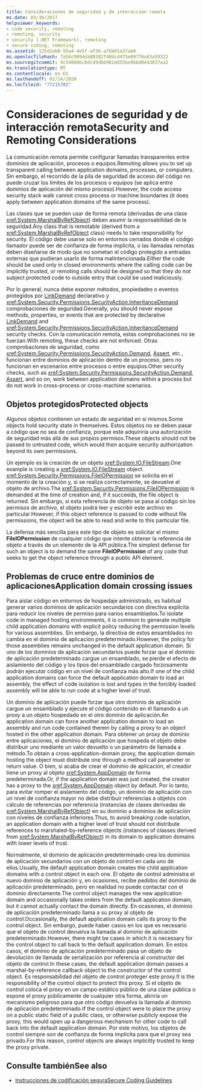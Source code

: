```yaml
---
title: Consideraciones de seguridad y de interacción remota
ms.date: 03/30/2017
helpviewer_keywords:
- code security, remoting
- remoting, security
- security [.NET Framework], remoting
- secure coding, remoting
ms.assetid: 125d2ab8-55a4-4e5f-af36-a7d401a37ab0
ms.openlocfilehash: 7a56c9894da88382f40dcd475e89776a83a59322
ms.sourcegitcommit: 9c54866bcbdc49dbb981dd55be9bbd0443837aa2
ms.translationtype: MT
ms.contentlocale: es-ES
ms.lasthandoff: 02/14/2020
ms.locfileid: "77215782"
---
```

# <a name="security-and-remoting-considerations"></a><span data-ttu-id="4be0e-102">Consideraciones de seguridad y de interacción remota</span><span class="sxs-lookup"><span data-stu-id="4be0e-102">Security and Remoting Considerations</span></span>
<span data-ttu-id="4be0e-103">La comunicación remota permite configurar llamadas transparentes entre dominios de aplicación, procesos o equipos.</span><span class="sxs-lookup"><span data-stu-id="4be0e-103">Remoting allows you to set up transparent calling between application domains, processes, or computers.</span></span> <span data-ttu-id="4be0e-104">Sin embargo, el recorrido de la pila de seguridad de acceso del código no puede cruzar los límites de los procesos o equipos (se aplica entre dominios de aplicación del mismo proceso).</span><span class="sxs-lookup"><span data-stu-id="4be0e-104">However, the code access security stack walk cannot cross process or machine boundaries (it does apply between application domains of the same process).</span></span>  
  
 <span data-ttu-id="4be0e-105">Las clases que se pueden usar de forma remota (derivadas de una clase <xref:System.MarshalByRefObject>) deben asumir la responsabilidad de la seguridad.</span><span class="sxs-lookup"><span data-stu-id="4be0e-105">Any class that is remotable (derived from a <xref:System.MarshalByRefObject> class) needs to take responsibility for security.</span></span> <span data-ttu-id="4be0e-106">El código debe usarse solo en entornos cerrados donde el código llamador puede ser de confianza de forma implícita, o las llamadas remotas deben diseñarse de modo que no sometan el código protegido a entradas externas que pudieran usarlo de forma malintencionada.</span><span class="sxs-lookup"><span data-stu-id="4be0e-106">Either the code should be used only in closed environments where the calling code can be implicitly trusted, or remoting calls should be designed so that they do not subject protected code to outside entry that could be used maliciously.</span></span>  
  
 <span data-ttu-id="4be0e-107">Por lo general, nunca debe exponer métodos, propiedades o eventos protegidos por [LinkDemand](link-demands.md) declarativo y <xref:System.Security.Permissions.SecurityAction.InheritanceDemand> comprobaciones de seguridad.</span><span class="sxs-lookup"><span data-stu-id="4be0e-107">Generally, you should never expose methods, properties, or events that are protected by declarative [LinkDemand](link-demands.md) and <xref:System.Security.Permissions.SecurityAction.InheritanceDemand> security checks.</span></span> <span data-ttu-id="4be0e-108">Con la comunicación remota, estas comprobaciones no se fuerzan.</span><span class="sxs-lookup"><span data-stu-id="4be0e-108">With remoting, these checks are not enforced.</span></span> <span data-ttu-id="4be0e-109">Otras comprobaciones de seguridad, como <xref:System.Security.Permissions.SecurityAction.Demand>, [Assert](using-the-assert-method.md), etc., funcionan entre dominios de aplicación dentro de un proceso, pero no funcionan en escenarios entre procesos o entre equipos.</span><span class="sxs-lookup"><span data-stu-id="4be0e-109">Other security checks, such as <xref:System.Security.Permissions.SecurityAction.Demand>, [Assert](using-the-assert-method.md), and so on, work between application domains within a process but do not work in cross-process or cross-machine scenarios.</span></span>  
  
## <a name="protected-objects"></a><span data-ttu-id="4be0e-110">Objetos protegidos</span><span class="sxs-lookup"><span data-stu-id="4be0e-110">Protected objects</span></span>  
 <span data-ttu-id="4be0e-111">Algunos objetos contienen un estado de seguridad en sí mismos.</span><span class="sxs-lookup"><span data-stu-id="4be0e-111">Some objects hold security state in themselves.</span></span> <span data-ttu-id="4be0e-112">Estos objetos no se deben pasar a código que no sea de confianza, porque este adquiriría una autorización de seguridad más allá de sus propios permisos.</span><span class="sxs-lookup"><span data-stu-id="4be0e-112">These objects should not be passed to untrusted code, which would then acquire security authorization beyond its own permissions.</span></span>  
  
 <span data-ttu-id="4be0e-113">Un ejemplo es la creación de un objeto <xref:System.IO.FileStream>.</span><span class="sxs-lookup"><span data-stu-id="4be0e-113">One example is creating a <xref:System.IO.FileStream> object.</span></span> <span data-ttu-id="4be0e-114"><xref:System.Security.Permissions.FileIOPermission> se solicita en el momento de la creación y, si se realiza correctamente, se devuelve el objeto de archivo.</span><span class="sxs-lookup"><span data-stu-id="4be0e-114">The <xref:System.Security.Permissions.FileIOPermission> is demanded at the time of creation and, if it succeeds, the file object is returned.</span></span> <span data-ttu-id="4be0e-115">Sin embargo, si esta referencia de objeto se pasa al código sin los permisos de archivo, el objeto podrá leer y escribir este archivo en particular.</span><span class="sxs-lookup"><span data-stu-id="4be0e-115">However, if this object reference is passed to code without file permissions, the object will be able to read and write to this particular file.</span></span>  
  
 <span data-ttu-id="4be0e-116">La defensa más sencilla para este tipo de objeto es solicitar el mismo **FileIOPermission** de cualquier código que intente obtener la referencia de objeto a través de un elemento de la API pública.</span><span class="sxs-lookup"><span data-stu-id="4be0e-116">The simplest defense for such an object is to demand the same **FileIOPermission** of any code that seeks to get the object reference through a public API element.</span></span>  
  
## <a name="application-domain-crossing-issues"></a><span data-ttu-id="4be0e-117">Problemas de cruce entre dominios de aplicaciones</span><span class="sxs-lookup"><span data-stu-id="4be0e-117">Application domain crossing issues</span></span>  
 <span data-ttu-id="4be0e-118">Para aislar código en entornos de hospedaje administrado, es habitual generar varios dominios de aplicación secundarios con directiva explícita para reducir los niveles de permiso para varios ensamblados.</span><span class="sxs-lookup"><span data-stu-id="4be0e-118">To isolate code in managed hosting environments, it is common to generate multiple child application domains with explicit policy reducing the permission levels for various assemblies.</span></span> <span data-ttu-id="4be0e-119">Sin embargo, la directiva de estos ensamblados no cambia en el dominio de aplicación predeterminado.</span><span class="sxs-lookup"><span data-stu-id="4be0e-119">However, the policy for those assemblies remains unchanged in the default application domain.</span></span> <span data-ttu-id="4be0e-120">Si uno de los dominios de aplicación secundarios puede forzar que el dominio de aplicación predeterminado cargue un ensamblado, se pierde el efecto de aislamiento del código y los tipos del ensamblado cargado forzosamente podrán ejecutar código en un nivel de confianza más alto.</span><span class="sxs-lookup"><span data-stu-id="4be0e-120">If one of the child application domains can force the default application domain to load an assembly, the effect of code isolation is lost and types in the forcibly loaded assembly will be able to run code at a higher level of trust.</span></span>  
  
 <span data-ttu-id="4be0e-121">Un dominio de aplicación puede forzar que otro dominio de aplicación cargue un ensamblado y ejecute el código contenido en él llamando a un proxy a un objeto hospedado en el otro dominio de aplicación.</span><span class="sxs-lookup"><span data-stu-id="4be0e-121">An application domain can force another application domain to load an assembly and run code contained therein by calling a proxy to an object hosted in the other application domain.</span></span> <span data-ttu-id="4be0e-122">Para obtener un proxy de dominio entre aplicaciones, el dominio de aplicación que hospeda el objeto debe distribuir uno mediante un valor devuelto o un parámetro de llamada a método.</span><span class="sxs-lookup"><span data-stu-id="4be0e-122">To obtain a cross-application-domain proxy, the application domain hosting the object must distribute one through a method call parameter or return value.</span></span> <span data-ttu-id="4be0e-123">O bien, si acaba de crear el dominio de aplicación, el creador tiene un proxy al objeto <xref:System.AppDomain> de forma predeterminada.</span><span class="sxs-lookup"><span data-stu-id="4be0e-123">Or, if the application domain was just created, the creator has a proxy to the <xref:System.AppDomain> object by default.</span></span> <span data-ttu-id="4be0e-124">Por lo tanto, para evitar romper el aislamiento del código, un dominio de aplicación con un nivel de confianza mayor no debe distribuir referencias a objetos con cálculo de referencias por referencia (instancias de clases derivadas de <xref:System.MarshalByRefObject>) en su dominio a dominios de aplicación con niveles de confianza inferiores.</span><span class="sxs-lookup"><span data-stu-id="4be0e-124">Thus, to avoid breaking code isolation, an application domain with a higher level of trust should not distribute references to marshaled-by-reference objects (instances of classes derived from <xref:System.MarshalByRefObject>) in its domain to application domains with lower levels of trust.</span></span>  
  
 <span data-ttu-id="4be0e-125">Normalmente, el dominio de aplicación predeterminado crea los dominios de aplicación secundarios con un objeto de control en cada uno de ellos.</span><span class="sxs-lookup"><span data-stu-id="4be0e-125">Usually, the default application domain creates the child application domains with a control object in each one.</span></span> <span data-ttu-id="4be0e-126">El objeto de control administra el nuevo dominio de aplicación y, en ocasiones, recibe pedidos del dominio de aplicación predeterminado, pero en realidad no puede contactar con el dominio directamente.</span><span class="sxs-lookup"><span data-stu-id="4be0e-126">The control object manages the new application domain and occasionally takes orders from the default application domain, but it cannot actually contact the domain directly.</span></span> <span data-ttu-id="4be0e-127">En ocasiones, el dominio de aplicación predeterminado llama a su proxy al objeto de control.</span><span class="sxs-lookup"><span data-stu-id="4be0e-127">Occasionally, the default application domain calls its proxy to the control object.</span></span> <span data-ttu-id="4be0e-128">Sin embargo, puede haber casos en los que es necesario que el objeto de control devuelva la llamada al dominio de aplicación predeterminado.</span><span class="sxs-lookup"><span data-stu-id="4be0e-128">However, there might be cases in which it is necessary for the control object to call back to the default application domain.</span></span> <span data-ttu-id="4be0e-129">En estos casos, el dominio de aplicación predeterminado pasa un objeto de devolución de llamada de serialización por referencia al constructor del objeto de control.</span><span class="sxs-lookup"><span data-stu-id="4be0e-129">In these cases, the default application domain passes a marshal-by-reference callback object to the constructor of the control object.</span></span> <span data-ttu-id="4be0e-130">Es responsabilidad del objeto de control proteger este proxy.</span><span class="sxs-lookup"><span data-stu-id="4be0e-130">It is the responsibility of the control object to protect this proxy.</span></span> <span data-ttu-id="4be0e-131">Si el objeto de control coloca el proxy en un campo estático público de una clase pública o expone el proxy públicamente de cualquier otra forma, abriría un mecanismo peligroso para que otro código devuelva la llamada al dominio de aplicación predeterminado.</span><span class="sxs-lookup"><span data-stu-id="4be0e-131">If the control object were to place the proxy on a public static field of a public class, or otherwise publicly expose the proxy, this would open up a dangerous mechanism for other code to call back into the default application domain.</span></span> <span data-ttu-id="4be0e-132">Por este motivo, los objetos de control siempre son de confianza de forma implícita para que el proxy sea privado.</span><span class="sxs-lookup"><span data-stu-id="4be0e-132">For this reason, control objects are always implicitly trusted to keep the proxy private.</span></span>  
  
## <a name="see-also"></a><span data-ttu-id="4be0e-133">Consulte también</span><span class="sxs-lookup"><span data-stu-id="4be0e-133">See also</span></span>

- [<span data-ttu-id="4be0e-134">Instrucciones de codificación segura</span><span class="sxs-lookup"><span data-stu-id="4be0e-134">Secure Coding Guidelines</span></span>](../../standard/security/secure-coding-guidelines.md)
